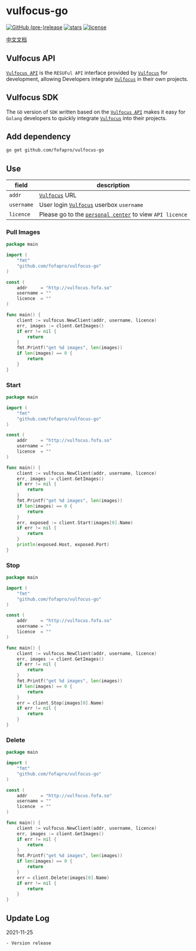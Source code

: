 # vulfocus-go

[![GitHub (pre-)release](https://img.shields.io/github/release/fofapro/vulfocus-go/all.svg)](https://github.com/fofapro/vulfocus-go/releases) [![stars](https://img.shields.io/github/stars/fofapro/vulfocus-go.svg)](https://github.com/fofapro/vulfocus-go/stargazers) [![license](https://img.shields.io/github/license/fofapro/vulfocus-go.svg)](https://github.com/fofapro/vulfocus-go/blob/master/LICENSE)

[中文文档](https://github.com/fofapro/vulfocus-go/blob/master/README_zh.md)

## Vulfocus API

[`Vulfocus API`](https://fofapro.github.io/vulfocus/#/VULFOCUSAPI) is the `RESUFul API` interface provided by [`Vulfocus`](http://vulfocus.io/) for development, allowing Developers integrate [`Vulfocus`](http://vulfocus.io) in their own projects.

## Vulfocus SDK

The `GO` version of `SDK` written based on the [`Vulfocus API`](https://fofapro.github.io/vulfocus/#/VULFOCUSAPI) makes it easy for `Golang` developers to quickly integrate [`Vulfocus`](http://vulfocus.io/)  into their projects.


## Add dependency

```bash
go get github.com/fofapro/vulfocus-go
```

## Use
|field|description|
| ---- | ---- |
|`addr`|[`Vulfocus`](http://vulfocus.io/) URL|
|`username`|User login [`Vulfocus`](http://vulfocus.io/) userbox `username`|
|`licence`|Please go to the [`personal center`](http://vulfocus.fofa.so/#/profile/index) to view `API licence`|

### Pull Images

```go
package main

import (
    "fmt"
    "github.com/fofapro/vulfocus-go"
)

const (
    addr     = "http://vulfocus.fofa.so"
    username = ""
    licence  = ""
)

func main() {
    client := vulfocus.NewClient(addr, username, licence)
    err, images := client.GetImages()
    if err != nil {
        return
    }
    fmt.Printf("get %d images", len(images))
    if len(images) == 0 {
        return
    }
}
```

### Start

```go
package main

import (
	"fmt"
	"github.com/fofapro/vulfocus-go"
)

const (
    addr     = "http://vulfocus.fofa.so"
    username = ""
    licence  = ""
)

func main() {
    client := vulfocus.NewClient(addr, username, licence)
    err, images := client.GetImages()
    if err != nil {
        return
    }
    fmt.Printf("get %d images", len(images))
    if len(images) == 0 {
        return
    }
    err, exposed := client.Start(images[0].Name)
    if err != nil {
        return
    }
    println(exposed.Host, exposed.Port)
}
```

### Stop

```go
package main

import (
    "fmt"
    "github.com/fofapro/vulfocus-go"
)

const (
	addr     = "http://vulfocus.fofa.so"
	username = ""
	licence  = ""
)

func main() {
    client := vulfocus.NewClient(addr, username, licence)
    err, images := client.GetImages()
    if err != nil {
        return
    }
    fmt.Printf("get %d images", len(images))
    if len(images) == 0 {
        return
    }
    err = client.Stop(images[0].Name)
    if err != nil {
        return
    }
}
```

### Delete

```go
package main

import (
    "fmt"
    "github.com/fofapro/vulfocus-go"
)

const (
    addr     = "http://vulfocus.fofa.so"
    username = ""
    licence  = ""
)

func main() {
    client := vulfocus.NewClient(addr, username, licence)
    err, images := client.GetImages()
    if err != nil {
        return
    }
    fmt.Printf("get %d images", len(images))
    if len(images) == 0 {
        return
    }
    err = client.Delete(images[0].Name)
    if err != nil {
        return
    }
}
```

## Update Log

2021-11-25

```
- Version release
```
